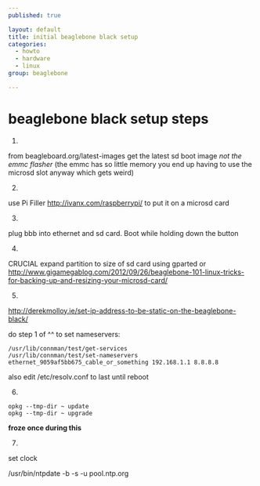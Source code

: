 ```yaml
---
published: true

layout: default
title: initial beaglebone black setup
categories:
  - howto
  - hardware
  - linux
group: beaglebone

---
```


#	beaglebone black setup steps

1.

from beagleboard.org/latest-images get the latest sd boot image *not the emmc flasher* (the emmc has so little memory you end up having to use the microsd slot anyway which gets weird)

2.

use Pi Filler http://ivanx.com/raspberrypi/ to put it on a microsd card

3.

plug bbb into ethernet and sd card. Boot while holding down the button

4.

CRUCIAL expand partition to size of sd card using gparted or http://www.gigamegablog.com/2012/09/26/beaglebone-101-linux-tricks-for-backing-up-and-resizing-your-microsd-card/

5.

http://derekmolloy.ie/set-ip-address-to-be-static-on-the-beaglebone-black/

do step 1 of ^^ to set nameservers:

	/usr/lib/connman/test/get-services
	/usr/lib/connman/test/set-nameservers ethernet_9059af5bb675_cable_or_something 192.168.1.1 8.8.8.8

also edit /etc/resolv.conf to last until reboot

6.

	opkg --tmp-dir ~ update
	opkg --tmp-dir ~ upgrade

**froze once during this**

7.

set clock

/usr/bin/ntpdate -b -s -u pool.ntp.org
